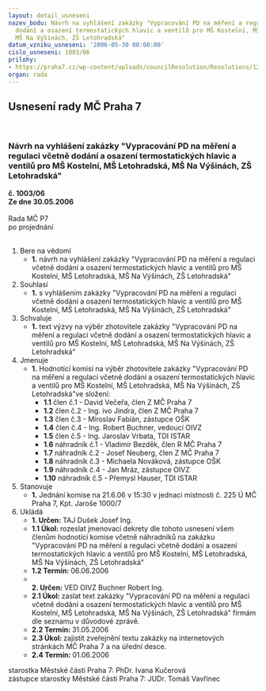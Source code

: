 ```yaml
---
layout: detail_usneseni
nazev_bodu: Návrh na vyhlášení zakázky "Vypracování PD na měření a regulaci včetně
  dodání a osazení termostatických hlavic a ventilů pro MŠ Kostelní, MŠ Letohradská,
  MŠ Na Výšinách, ZŠ Letohradská"
datum_vzniku_usneseni: '2006-05-30 00:00:00'
cislo_usneseni: 1003/06
prilohy:
- https://praha7.cz/wp-content/uploads/councilResolution/Resolutions/12685/29-v%c3%bdzva2.doc
organ: rada
---
```

<div id="ucUsn_pList" class="usn">
	<span><h2>Usnesení rady MČ Praha 7 </h2>
<br></span><div class="standBody">
<span><h3>Návrh na vyhlášení zakázky "Vypracování PD na měření a regulaci včetně dodání a osazení termostatických hlavic a ventilů pro MŠ Kostelní, MŠ Letohradská, MŠ Na Výšinách, ZŠ Letohradská"</h3></span><div class="center">
		<strong>č. 1003/06</strong><br>
	</div>
<div class="center">
		<strong>Ze dne 30.05.2006</strong><br><br>
	</div>Rada MČ P7<br> po projednání<br><br><ol>
<li>Bere na vědomí<ul><li>
<strong>1.</strong> návrh na vyhlášení zakázky "Vypracování PD na měření a regulaci včetně dodání a osazení termostatických hlavic a ventilů pro MŠ Kostelní, MŠ Letohradská, MŠ Na Výšinách, ZŠ Letohradská"</li></ul>
</li>
<li>Souhlasí<ul><li>
<strong>1.</strong> s vyhlášením zakázky "Vypracování PD na měření a regulaci včetně dodání a osazení termostatických hlavic a ventilů pro MŠ Kostelní, MŠ Letohradská, MŠ Na Výšinách, ZŠ Letohradská"</li></ul>
</li>
<li>Schvaluje<ul><li>
<strong>1.</strong> text výzvy na výběr zhotovitele zakázky "Vypracování PD na měření a regulaci včetně dodání a osazení termostatických hlavic a ventilů pro MŠ Kostelní, MŠ Letohradská, MŠ Na Výšinách, ZŠ Letohradská"</li></ul>
</li>
<li>Jmenuje<ul><li>
<strong>1.</strong> Hodnotící komisi na výběr zhotovitele zakázky "Vypracování PD na měření a regulaci včetně dodání a osazení termostatických hlavic a ventilů pro MŠ Kostelní, MŠ Letohradská, MŠ Na Výšinách, ZŠ Letohradská"ve složení:<ul>
<li>
<strong>1.1</strong> člen č.1 - David Večeřa, člen Z MČ Praha 7 </li>
<li>
<strong>1.2</strong> člen č.2 - Ing. ivo Jindra, člen Z MČ Praha 7 </li>
<li>
<strong>1.3</strong> člen č.3 - Miroslav Fabián, zástupce OŠK</li>
<li>
<strong>1.4</strong> člen č.4 - Ing. Robert Buchner, vedoucí OIVZ </li>
<li>
<strong>1.5</strong> člen č.5 - Ing. Jaroslav Vrbata, TDI ISTAR </li>
<li>
<strong>1.6</strong> náhradník č.1 - Vladimír Bezděk, člen R MČ Praha 7</li>
<li>
<strong>1.7</strong> náhradník č.2 - Josef Neuberg, člen Z MČ Praha 7  </li>
<li>
<strong>1.8</strong> náhradník č.3 - Michaela Nováková, zástupce OŠK  </li>
<li>
<strong>1.9</strong> náhradník č.4 - Jan Mráz, zástupce OIVZ</li>
<li>
<strong>1.10</strong> náhradník č.5 - Přemysl Hauser, TDI ISTAR</li>
</ul>
</li></ul>
</li>
<li>Stanovuje<ul><li>
<strong>1.</strong> Jednání komise na 21.6.06 v 15:30 v jednací místnosti č. 225 Ú MČ Praha 7, Kpt. Jaroše 1000/7</li></ul>
</li>
<li>Ukládá<ul>
<li>
<strong>1. Určen: </strong>TAJ Dušek Josef Ing.</li>
<li>
<strong>1.1 Úkol: </strong>rozeslat jmenovací dekrety dle tohoto usnesení všem členům hodnotící komise včetně náhradníků na zakázku "Vypracování PD na měření a regulaci včetně dodání a osazení termostatických hlavic a ventilů pro MŠ Kostelní, MŠ Letohradská, MŠ Na Výšinách, ZŠ Letohradská"</li>
<li>
<strong>1.2 Termín: </strong>06.06.2006</li>
<li>
<strong><br>2. Určen: </strong>VED OIVZ Buchner Robert Ing.</li>
<li>
<strong>2.1 Úkol: </strong>zaslat text zakázky "Vypracování PD na měření a regulaci včetně dodání a osazení termostatických hlavic a ventilů pro MŠ Kostelní, MŠ Letohradská, MŠ Na Výšinách, ZŠ Letohradská" firmám dle seznamu v důvodové zprávě. </li>
<li>
<strong>2.2 Termín: </strong>31.05.2006</li>
<li>
<strong>2.3 Úkol: </strong>zajistit zveřejnění textu zakázky na internetových stránkách  MČ Praha 7 a na úřední desce.</li>
<li>
<strong>2.4 Termín: </strong>01.06.2006</li>
</ul>
</li>
</ol>starostka Městské části Praha 7: PhDr. Ivana Kučerová<br>zástupce starostky Městské části Praha 7: JUDr. Tomáš Vavřinec 
</div>
</div>